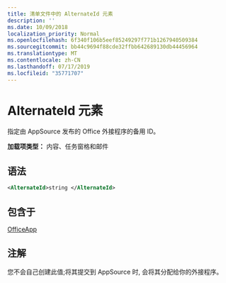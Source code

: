```yaml
---
title: 清单文件中的 AlternateId 元素
description: ''
ms.date: 10/09/2018
localization_priority: Normal
ms.openlocfilehash: 6f340f106b5eef85249297f771b1267940509384
ms.sourcegitcommit: bb44c9694f88cde32ffbb642689130db44456964
ms.translationtype: MT
ms.contentlocale: zh-CN
ms.lasthandoff: 07/17/2019
ms.locfileid: "35771707"
---
```

# <a name="alternateid-element"></a>AlternateId 元素

指定由 AppSource 发布的 Office 外接程序的备用 ID。

**加载项类型：** 内容、任务窗格和邮件

## <a name="syntax"></a>语法

```XML
<AlternateId>string </AlternateId>
```

## <a name="contained-in"></a>包含于

[OfficeApp](officeapp.md)

## <a name="remarks"></a>注解

您不会自己创建此值;将其提交到 AppSource 时, 会将其分配给你的外接程序。

